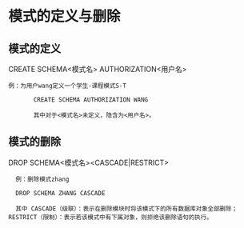 # 模式的定义与删除
## 模式的定义
  CREATE SCHEMA<模式名> AUTHORIZATION<用户名> 
  
    例：为用户wang定义一个学生-课程模式S-T   
    
           CREATE SCHEMA AUTHORIZATION WANG  
           
           其中对于<模式名>未定义，隐含为<用户名>。
  ## 模式的删除
   DROP SCHEMA<模式名><CASCADE|RESTRICT>
   
      例：删除模式zhang
      
      DROP SCHEMA ZHANG CASCADE
      
      其中 CASCADE（级联）：表示在删除模块时将该模式下的所有数据库对象全部删除；RESTRICT（限制）：表示若该模式中有下属对象，则拒绝该删除语句的执行。
